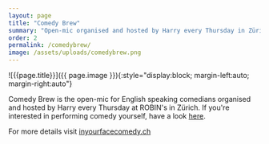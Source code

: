 ```yaml
---
layout: page
title: "Comedy Brew"
summary: "Open-mic organised and hosted by Harry every Thursday in Zürich, Switzerland"
order: 2
permalink: /comedybrew/
image: /assets/uploads/comedybrew.png
---
```

![{{page.title}}]({{ page.image }}){:style="display:block; margin-left:auto; margin-right:auto"}

Comedy Brew is the open-mic for English speaking comedians organised and hosted by Harry every Thursday at ROBIN's in Zürich. If you're interested in performing comedy yourself, have a look [here](https://inyourfacecomedy.ch/perform/).

For more details visit [inyourfacecomedy.ch](https://inyourfacecomedy.ch/2024/01/18/comedybrew.html)